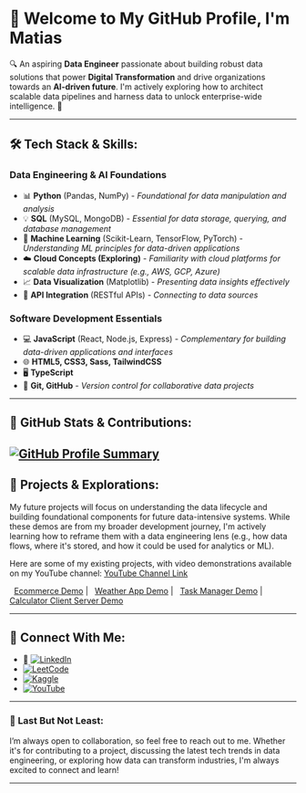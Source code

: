 # 👋 Welcome to My GitHub Profile, I'm **Matias**

🔍 An aspiring **Data Engineer** passionate about building robust data solutions that power **Digital Transformation** and drive organizations towards an **AI-driven future**. I'm actively exploring how to architect scalable data pipelines and harness data to unlock enterprise-wide intelligence. 🚀

---

## 🛠️ Tech Stack & Skills:

### **Data Engineering & AI Foundations**
- 📊 **Python** (Pandas, NumPy) - *Foundational for data manipulation and analysis*
- 💡 **SQL** (MySQL, MongoDB) - *Essential for data storage, querying, and database management*
- 🔮 **Machine Learning** (Scikit-Learn, TensorFlow, PyTorch) - *Understanding ML principles for data-driven applications*
- ☁️ **Cloud Concepts (Exploring)** - *Familiarity with cloud platforms for scalable data infrastructure (e.g., AWS, GCP, Azure)*
- 📈 **Data Visualization** (Matplotlib) - *Presenting data insights effectively*
- 🔗 **API Integration** (RESTful APIs) - *Connecting to data sources*

### **Software Development Essentials**
- 💻 **JavaScript** (React, Node.js, Express) - *Complementary for building data-driven applications and interfaces*
- 🌐 **HTML5, CSS3, Sass, TailwindCSS**
- 🖥️ **TypeScript**
- 🔧 **Git, GitHub** - *Version control for collaborative data projects*

---

## 🌟 GitHub Stats & Contributions:
[![GitHub Profile Summary](https://github-profile-summary-cards.vercel.app/api/cards/profile-details?username=Matias0-git&theme=radical)](https://github.com/Matias0-git)
---

## 🚀 Projects & Explorations:

My future projects will focus on understanding the data lifecycle and building foundational components for future data-intensive systems. While these demos are from my broader development journey, I'm actively learning how to reframe them with a data engineering lens (e.g., how data flows, where it's stored, and how it could be used for analytics or ML).

Here are some of my existing projects, with video demonstrations available on my YouTube channel: [YouTube Channel Link](https://www.youtube.com/@MatiasMenaDaDalt-y2t)
<p>
  <a href="https://www.youtube.com/watch?v=79w1P6Xk-Xg">Ecommerce Demo</a> |
  <a href="https://www.youtube.com/watch?v=9jDNSBL8nzQ">Weather App Demo</a>  |
  <a href="https://www.youtube.com/watch?v=0dmcyogcAnk">Task Manager Demo</a>  |
  <a href="https://www.youtube.com/watch?v=ywydyklG1fY">Calculator Client Server Demo</a>
</p>

---

## 🔗 Connect With Me:

- 💼 [![LinkedIn](https://img.shields.io/badge/LinkedIn-blue?style=flat&logo=linkedin&logoColor=white)](https://www.linkedin.com/in/matias-mena-da-dalt-984a19240)
- [![LeetCode](https://img.shields.io/badge/LeetCode-Profile-blue?style=flat&logo=leetcode)](https://leetcode.com/matias80/)
- [![Kaggle](https://img.shields.io/badge/Kaggle-Profile-blue?style=flat&logo=kaggle)](https://www.kaggle.com/matiasmenadadalt)
- [![YouTube](https://img.shields.io/badge/YouTube-Channel-red?style=flat&logo=youtube&logoColor=white)](https://www.youtube.com/@MatiasMenaDaDalt-y2t)

---

### 📍 Last But Not Least:

I’m always open to collaboration, so feel free to reach out to me. Whether it's for contributing to a project, discussing the latest tech trends in data engineering, or exploring how data can transform industries, I'm always excited to connect and learn!

---

